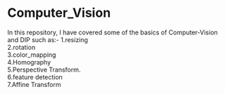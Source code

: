 # Computer_Vision
In this repository, I have covered some of the basics of Computer-Vision and DIP such as:-
1.resizing  
2.rotation  
3.color_mapping  
4.Homography  
5.Perspective Transform.  
6.feature detection  
7.Affine Transform  
